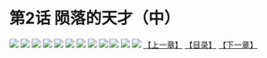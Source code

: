 # 第2话 陨落的天才（中）
![](https://mhpic.xiaomingtaiji.net/comic/D/斗破苍穹拆分版/2话/1.jpg-zymk.middle.webp)
![](https://mhpic.xiaomingtaiji.net/comic/D/斗破苍穹拆分版/2话/2.jpg-zymk.middle.webp)
![](https://mhpic.xiaomingtaiji.net/comic/D/斗破苍穹拆分版/2话/3.jpg-zymk.middle.webp)
![](https://mhpic.xiaomingtaiji.net/comic/D/斗破苍穹拆分版/2话/4.jpg-zymk.middle.webp)
![](https://mhpic.xiaomingtaiji.net/comic/D/斗破苍穹拆分版/2话/5.jpg-zymk.middle.webp)
![](https://mhpic.xiaomingtaiji.net/comic/D/斗破苍穹拆分版/2话/6.jpg-zymk.middle.webp)
![](https://mhpic.xiaomingtaiji.net/comic/D/斗破苍穹拆分版/2话/7.jpg-zymk.middle.webp)
![](https://mhpic.xiaomingtaiji.net/comic/D/斗破苍穹拆分版/2话/8.jpg-zymk.middle.webp)
![](https://mhpic.xiaomingtaiji.net/comic/D/斗破苍穹拆分版/2话/9.jpg-zymk.middle.webp)
![](https://mhpic.xiaomingtaiji.net/comic/D/斗破苍穹拆分版/2话/10.jpg-zymk.middle.webp)
![](https://mhpic.xiaomingtaiji.net/comic/D/斗破苍穹拆分版/2话/11.jpg-zymk.middle.webp)
![](https://mhpic.xiaomingtaiji.net/comic/D/斗破苍穹拆分版/2话/12.jpg-zymk.middle.webp)
[【上一章】](./1.md)
[【目录】](./READMD.md)
[【下一章】](./3.md)
